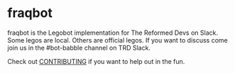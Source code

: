 # fraqbot

fraqbot is the Legobot implementation for The Reformed Devs on Slack. Some legos are local. Others are official legos. If you want to discuss come join us in the #bot-babble channel on TRD Slack.

Check out [CONTRIBUTING](./CONTRIBUTING.md) if you want to help out in the fun.
